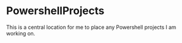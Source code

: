 # PowershellProjects
This is a central location for me to place any Powershell projects I am working on. 

